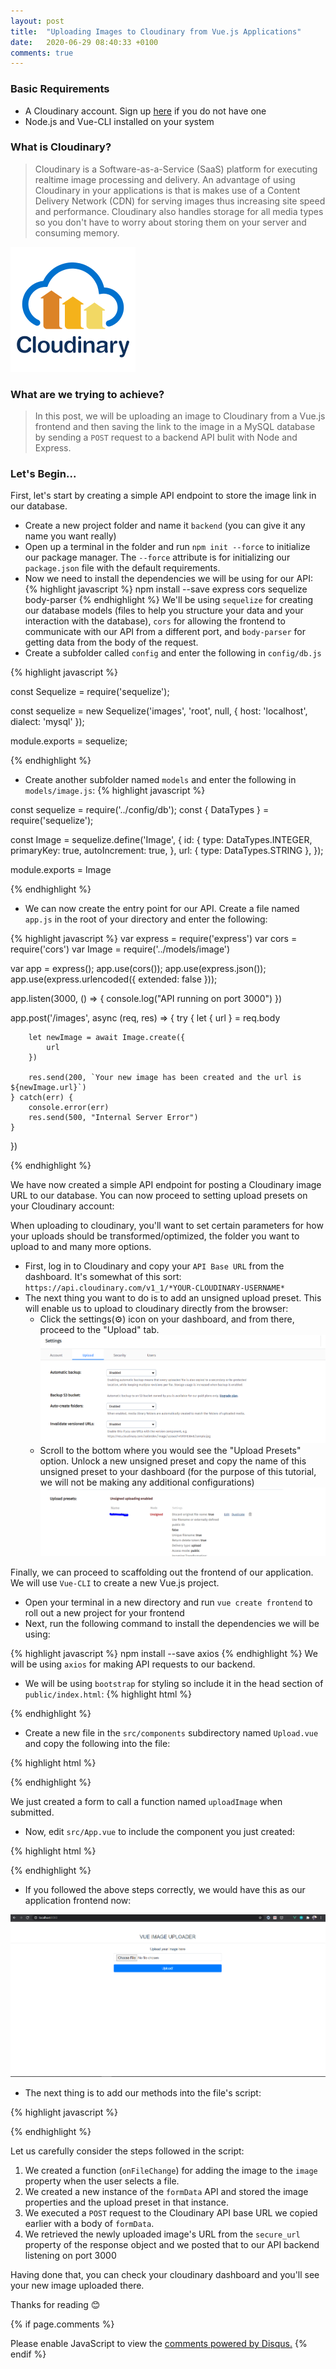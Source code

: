 ```yaml
---
layout: post
title:  "Uploading Images to Cloudinary from Vue.js Applications"
date:   2020-06-29 08:40:33 +0100
comments: true
---
```

### Basic Requirements

* A Cloudinary account. Sign up [here][cloudinary-signup] if you do not have one
* Node.js and Vue-CLI installed on your system

### What is Cloudinary?

<!-- Enter cloudinary Logo here -->
> Cloudinary is a Software-as-a-Service (SaaS) platform for executing realtime image processing and delivery. An advantage of using Cloudinary in your applications is that is makes use of a Content Delivery Network (CDN) for serving images thus increasing site speed and performance. Cloudinary also handles storage for all media types so you don't have to worry about storing them on your server and consuming memory.

![Cloudinary Logo](/assets/cloudinary-logo.png)

### What are we trying to achieve?

> In this post, we will be uploading an image to Cloudinary from a Vue.js frontend and then saving the link to the image in a MySQL database by sending a `POST` request to a backend API bulit with Node and Express.

### Let's Begin...
<!-- Insert Shall we GIF here -->

First, let's start by creating a simple API endpoint to store the image link in our database.

* Create a new project folder and name it `backend` (you can give it any name you want really)
* Open up a terminal in the folder and run `npm init --force` to initialize our package manager. The `--force` attribute is for initializing our `package.json` file with the default requirements.
* Now we need to install the dependencies we will be using for our API:
{% highlight javascript %}
npm install --save express cors sequelize body-parser
{% endhighlight %}
We'll be using `sequelize` for creating our database models (files to help you structure your data and your interaction with the database), `cors` for allowing the frontend to communicate with our API from a different port, and `body-parser` for getting data from the body of the request.
* Create a subfolder called `config` and enter the following in `config/db.js`

{% highlight javascript %}

const Sequelize = require('sequelize');


const sequelize = new Sequelize('images', 'root', null, {
  host: 'localhost',
  dialect: 'mysql'
});

module.exports = sequelize;


{% endhighlight %}

* Create another subfolder named `models` and enter the following in `models/image.js`:
{% highlight javascript %}

const sequelize = require('../config/db');
const { DataTypes } = require('sequelize');

const Image = sequelize.define('Image', {
    id: {
        type: DataTypes.INTEGER,
        primaryKey: true,
        autoIncrement: true,
    },
    url: {
        type: DataTypes.STRING
    },
});

module.exports = Image


{% endhighlight %}

* We can now create the entry point for our API. Create a file named `app.js` in the root of your directory and enter the following:

{% highlight javascript %}
var express = require('express')
var cors = require('cors')
var Image = require('../models/image')


var app = express();
app.use(cors());
app.use(express.json());
app.use(express.urlencoded({ extended: false }));

app.listen(3000, () => {
    console.log("API running on port 3000")
})

app.post('/images', async (req, res) => {
    try {
        let { url } = req.body

        let newImage = await Image.create({
            url
        })

        res.send(200, `Your new image has been created and the url is ${newImage.url}`)
    } catch(err) {
        console.error(err)
        res.send(500, "Internal Server Error")
    }
})


{% endhighlight %}

We have now created a simple API endpoint for posting a Cloudinary image URL to our database. You can now proceed to setting upload presets on your Cloudinary account:

When uploading to cloudinary, you'll want to set certain parameters for how your uploads should be transformed/optimized, the folder you want to upload to and many more options.
* First, log in to Cloudinary and copy your `API Base URL` from the dashboard. It's somewhat of this sort: `https://api.cloudinary.com/v1_1/*YOUR-CLOUDINARY-USERNAME*`
* The next thing you want to do is to add an unsigned upload preset. This will enable us to upload to cloudinary directly from the browser:
    - Click the settings(⚙) icon on your dashboard, and from there, proceed to the "Upload" tab.
     ![Cloudinary Upload](/assets/cloudinary-settings.PNG)
    - Scroll to the bottom where you would see the "Upload Presets" option. Unlock a new unsigned preset and copy the name of this unsigned preset to your dashboard (for the purpose of this tutorial, we will not be making any additional configurations)
    ![Cloudinary Upload](/assets/cloudinary-upload-preset.PNG)
<!-- This is where you have the cloudinary screenshots and what-not -->

Finally, we can proceed to scaffolding out the frontend of our application. We will use `Vue-CLI` to create a new Vue.js project.

* Open your terminal in a new directory and run `vue create frontend` to roll out a new project for your frontend
* Next, run the following command to install the dependencies we will be using:

{% highlight javascript %}
npm install --save axios
{% endhighlight %}
We will be using `axios` for making API requests to our backend.

* We will be using `bootstrap` for styling so include it in the head section of `public/index.html`:
{% highlight html %}
    <link rel="stylesheet" href="https://stackpath.bootstrapcdn.com/bootstrap/4.3.1/css/bootstrap.min.css" integrity="sha384-ggOyR0iXCbMQv3Xipma34MD+dH/1fQ784/j6cY/iJTQUOhcWr7x9JvoRxT2MZw1T" crossorigin="anonymous" />
{% endhighlight %}

* Create a new file in the `src/components` subdirectory named `Upload.vue` and copy the following into the file:

{% highlight html %}

<template>
  <div class="container">
    <div class="col-md-6 mx-auto">
      <form @submit="uploadImage()">
          <div class="form-group">
              <label for="uploadInput">Upload your image here</label>
              <input @change="onFileChange" type="file" placeholder="Choose an image" required ref="file" name="" id="uploadInput" class="form-control">
          </div>
          <div class="form-group">
              <button class="btn-block">
                  Upload!
              </button>
          </div>
      </form>
    </div>
  </div>
</template>

{% endhighlight %}

We just created a form to call a function named `uploadImage` when submitted.

* Now, edit `src/App.vue` to include the component you just created:

{% highlight html %}

<template>
  <div id="app">
    <h4>VUE IMAGE UPLOADER</h4>
    <hr>
    <Upload/>
  </div>
</template>

<script>
import Upload from './components/Upload.vue'

export default {
  name: 'App',
  components: {
    Upload
  }
}
</script>

<style>

#app {
  font-family: Avenir, Helvetica, Arial, sans-serif;
  -webkit-font-smoothing: antialiased;
  -moz-osx-font-smoothing: grayscale;
  text-align: center;
  color: #2c3e50;
  margin-top: 60px;
}
</style>

{% endhighlight %}

* If you followed the above steps correctly, we would have this as our application frontend now:

![Cloudinary Upload](/assets/image-uploader.PNG)

* The next thing is to add our methods into the file's script:

{% highlight javascript %}

<script>

import axios from 'axios'

export default {
    name: "Upload",
    data() {
        return {
            image: null
        }
    },
    methods: {
        onFileChange(e) {
            var files = e.target.files || e.dataTransfer.files;
            if (!files.length)
                return;
            this.image = files[0];
        },
        uploadImage() {
            let formData = new FormData();
            let uploadPreset = "YOUR-UPLOAD-PRESET"
            let cloudinaryUrl = "CLOUDINARY-API-BASE-URL"

            formData.append('file', this.image);
            formData.append('upload_preset', uploadPreset)

            axios.post(cloudinaryUrl, formData)
            .then(res => {
                let imageUrl = res.data.secure_url;

                return axios.post(`http://localhost:3000/images`, {
                    url: imageUrl
                })
                .then(res => {
                    alert(res.data)
                })
                .catch(err => {
                    console.log(err)
                })
            })
            .catch(err => {
                console.log(err)
            })
        }
    }
}
</script>

{% endhighlight %}

Let us carefully consider the steps followed in the script:
 1. We created a function (`onFileChange`) for adding the image to the `image` property when the user selects a file. 
 2. We created a new instance of the `formData` API and stored the image properties and the upload preset in that instance.
 3. We executed a `POST` request to the Cloudinary API base URL we copied earlier with a body of `formData`.
 4. We retrieved the newly uploaded image's URL from the `secure_url` property of the response object and we posted that to our API backend listening on port 3000

 Having done that, you can check your cloudinary dashboard and you'll see your new image uploaded there.

 Thanks for reading 😊

[cloudinary-signup]: https://cloudinary.com
[Sequelize]: https://sequelize.io

{% if page.comments %}
<div id="disqus_thread"></div>
<script>

/**
*  RECOMMENDED CONFIGURATION VARIABLES: EDIT AND UNCOMMENT THE SECTION BELOW TO INSERT DYNAMIC VALUES FROM YOUR PLATFORM OR CMS.
*  LEARN WHY DEFINING THESE VARIABLES IS IMPORTANT: https://disqus.com/admin/universalcode/#configuration-variables*/
/*
var disqus_config = function () {
this.page.url = http://blog.jesutomiwa.me/2020/06/29/performing-cloudinary-uploads.html  // Replace PAGE_URL with your page's canonical URL variable
this.page.identifier = PAGE_IDENTIFIER; // Replace PAGE_IDENTIFIER with your page's unique identifier variable
};
*/
(function() { // DON'T EDIT BELOW THIS LINE
var d = document, s = d.createElement('script');
s.src = 'https://prismatic-blog.disqus.com/embed.js';
s.setAttribute('data-timestamp', +new Date());
(d.head || d.body).appendChild(s);
})();
</script>
<noscript>Please enable JavaScript to view the <a href="https://disqus.com/?ref_noscript">comments powered by Disqus.</a></noscript>
{% endif %}